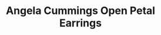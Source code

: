 ---
title: Angela Cummings Open Petal Earrings
description: |
  Perfectly symmetrical, open petals set with Diamonds are a delicate backdrop for dimensional, luminous Pearls in these flora-inspired earrings.
specs: |
  8.5 - 8.75mm Akoya Cultured Pearls with 1.56 carats of White Diamonds, set in 18K Yellow Gold.
images:
  - image_path: /uploads/angela-cummings-for-assael-open-petal-earrings.png
_category:
order: 22
tags:
  - earrings
---